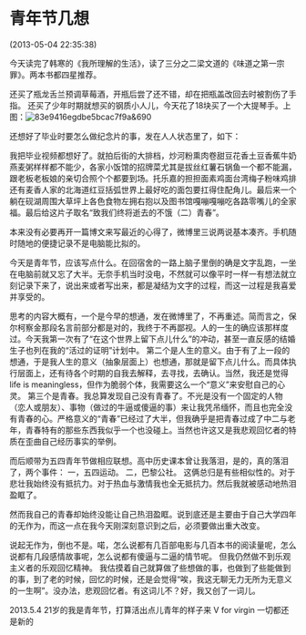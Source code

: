 # 青年节几想


(2013-05-04 22:35:38)

今天读完了韩寒的《我所理解的生活》，读了三分之二梁文道的《味道之第一宗罪》。两本书都四星推荐。

还买了瓶龙舌兰预调草莓酒，开瓶后尝了还不错，却在把瓶盖改回去时被割伤了手指。
还买了少年时期就想买的钢质小人儿，今天花了18块买了一个大提琴手。上图：![83e9416egdbe5bcac7f9a&amp;690](https://yggs.files.wordpress.com/2016/01/83e9416egdbe5bcac7f9a690.jpg)


还想好了毕业时要怎么做纪念片的事，发在人人状态里了，如下：

我把毕业视频都想好了。就拍后街的大排档，炒河粉熏肉卷甜豆花香土豆香蕉牛奶燕麦粥样样都不能少，各家小饭馆的招牌菜尤其是拔丝红薯石锅鱼一个都不能漏，跟老板老板娘的亲切合照个个都要到场。托乐嘉的担担面素鸡面台湾梅子粉味鸡排还有麦香人家的北海道红豆括弧世界上最好吃的面包要扛得住配角儿。最后来一个躺在砚湖周围大草坪上各色食物左拥右抱以及图书馆嘎嘣嘎嘣吃各路零嘴儿的全家福。最后给这片子取名“致我们终将逝去的不饿（二）青春”。

本来没有必要再开一篇博文来写最近的心得了，微博里三说两说基本凑齐。手机随时随地的便捷记录不是电脑能比拟的。

今天是青年节，应该写点什么。在回宿舍的一路上脑子里倒的确是文字乱跑，一坐在电脑前就又忘了大半。无奈手机当时没电，不然就可以像平时一样一有想法就立刻记录下来了，说出来或者写出来，都是凝结为文字的过程，而这一过程是我喜爱并享受的。

思考的内容大概有，一个是今早的想通，发在微博里了，不再重述。简而言之，保尔柯察金那段名言前部分都是对的，我终于不再鄙视。人的一生的确应该那样度过。今天我第一次有了“在这个世界上留下点儿什么”的冲动，甚至一直反感的结婚生子也列在我的“活过的证明”计划中。
第二个是人生的意义。由于有了上一段的想通，于是我人生的意义（抽象层面上）也想通，那就是留下点儿什么。而具体执行层面上，还有待各个时期的自我去解释，去寻找，去确认。当然，我还是觉得life is meaningless，但作为脆弱个体，我需要这么一个“意义”来安慰自己的心灵。
第三个是青春。我总算发现自己没有青春了。不光是没有一个固定的人物（恋人或朋友）、事物（做过的牛逼或傻逼的事）来让我凭吊缅怀，而且也完全没有青春的心。严格意义的“青春”已经过了大半，但我确乎是把青春过成了中二与老年，青春特有的那些东西我似乎一个也没碰上。当然也许这又是我悲观回忆者的特质在歪曲自己经历事实的举例。

而后顺带为五四青年节做相应联想。高中历史课本曾让我落泪，是的，真的落泪了，两个事件：
一，五四运动。
二，巴黎公社。
这俩总归是有些相似性的。对于悲壮我始终没有抵抗力。对于热血与激情我也全无抵抗力。然后我就被感动地热泪盈眶了。

然而我自己的青春却始终没能让自己热泪盈眶。说到底还是主要由于自己大学四年的无作为，而这一点在我今天刚深刻意识到之后，必须要做出重大改变。

说起无作为，倒也不是。喏，怎么说都有几百部电影与几百本书的阅读量呢，怎么说都有几段感情故事呢，怎么说都有傻逼与二逼的情节呢。
但我仍然做不到乐观主义者的乐观回忆精神。
我估摸着自己就算做了些想做的事，也做到了些能做到的事，到了老的时候，回忆的时候，还是会觉得“唉，我这无聊无力无所为无意义的一生啊”。没办法，悲观回忆者。有这词儿不？好，我又创了一词儿。

2013.5.4
21岁的我是青年节，打算活出点儿青年的样子来
V for virgin 一切都还是新的

